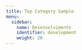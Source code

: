 ```yaml
---
title: Top Category Sample
menu:
  sidebar:
    name: Desenvolvimento
    identifier: development
    weight: 20
---
```

